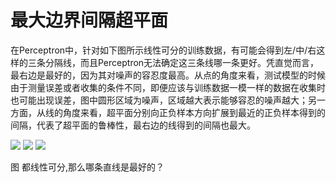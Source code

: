 # 最大边界间隔超平面

在Perceptron中，针对如下图所示线性可分的训练数据，有可能会得到左/中/右这样的三条分隔线，而且Perceptron无法确定这三条线哪一条更好。凭直觉而言，最右边是最好的，因为其对噪声的容忍度最高。从点的角度来看，测试模型的时候由于测量误差或者收集的条件不同，即便应该与训练数据一模一样的数据在收集时也可能出现误差，图中圆形区域为噪声，区域越大表示能够容忍的噪声越大；另一方面，从线的角度来看，超平面分别向正负样本方向扩展到最近的正负样本得到的间隔，代表了超平面的鲁棒性，最右边的线得到的间隔也最大。

![](/assets/图39.png)
![](/assets/图40.png)
![](/assets/图41.png)

图 都线性可分,那么哪条直线是最好的？